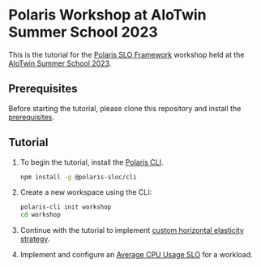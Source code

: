 # Polaris Workshop at AIoTwin Summer School 2023

This is the tutorial for the [Polaris SLO Framework](https://github.com/polaris-slo-cloud/polaris-slo-framework) workshop held at the [AIoTwin Summer School 2023](https://www.aiotwin.eu/aiotwin/activities/summer_schools/1st_summer_school).


## Prerequisites

Before starting the tutorial, please clone this repository and install the [prerequisites](./prerequisites).


## Tutorial

1. To begin the tutorial, install the [Polaris CLI](https://www.npmjs.com/package/@polaris-sloc/cli).

    ```sh
    npm install -g @polaris-sloc/cli
    ```

2. Create a new workspace using the CLI:

    ```sh
    polaris-cli init workshop
    cd workshop
    ```

3. Continue with the tutorial to implement [custom horizontal elasticity strategy](./01-horizontal-elasticity-strategy.md).

4. Implement and configure an [Average CPU Usage SLO](./02-avg-cpu-slo.md) for a workload.

